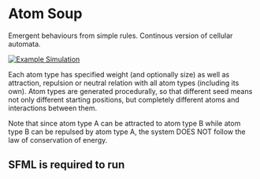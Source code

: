 # Atom Soup
Emergent behaviours from simple rules.
Continous version of cellular automata.

[![Example Simulation](http://img.youtube.com/vi/e9Kxr0SG-i8/0.jpg)](http://www.youtube.com/watch?v=e9Kxr0SG-i8)

Each atom type has specified weight (and optionally size) as well as attraction, repulsion or neutral relation with all atom types (including its own). Atom types are generated procedurally, so that different seed means not only different starting positions, but completely different atoms and interactions between them.

Note that since atom type A can be attracted to atom type B while atom type B can be repulsed by atom type A, the system DOES NOT follow the law of conservation of energy.

## SFML is required to run
